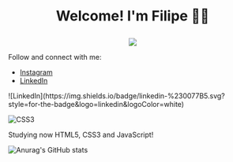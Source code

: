 # <p align="center"> Welcome! I'm Filipe 👋😆 </p>

<p align="center">
  <img src="https://cliply.co/wp-content/uploads/2019/06/401906190_ITS_COMPLICATED_400px.gif" />
</p>

<p>Follow and connect with me:
<ul>
  <li><a href="https://www.instagram.com/filipe.gallo/">Instagram</a>
  <li><a href="https://www.linkedin.com/in/filipegallo/">LinkedIn</a>
</ul>
![LinkedIn](https://img.shields.io/badge/linkedin-%230077B5.svg?style=for-the-badge&logo=linkedin&logoColor=white)

![CSS3](https://img.shields.io/badge/css3-%231572B6.svg?style=for-the-badge&logo=css3&logoColor=white)

<p>Studying now HTML5, CSS3 and JavaScript!

![Anurag's GitHub stats](https://github-readme-stats.vercel.app/api?username=filipegallodev&show_icons=true&theme=algolia)
  
<!--
[![Top Langs](https://github-readme-stats.vercel.app/api/top-langs/?username=filipegallodev&layout=compact)](https://github.com/anuraghazra/github-readme-stats)
<p>Follow me on <a href="https://www.instagram.com/filipe.gallo/">Instagram</a></p>
<p>Connect with me on my <a href="https://www.linkedin.com/in/filipegallo/">LinkedIn</a></p>


**filipegallodev/filipegallodev** is a ✨ _special_ ✨ repository because its `README.md` (this file) appears on your GitHub profile.

Here are some ideas to get you started:

- 🔭 I’m currently working on ...
- 🌱 I’m currently learning ...
- 👯 I’m looking to collaborate on ...
- 🤔 I’m looking for help with ...
- 💬 Ask me about ...
- 📫 How to reach me: ...
- 😄 Pronouns: ...
- ⚡ Fun fact: ...
-->
